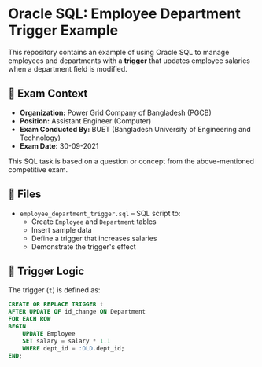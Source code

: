 # Oracle SQL: Employee Department Trigger Example

This repository contains an example of using Oracle SQL to manage employees and departments with a **trigger** that updates employee salaries when a department field is modified.

## 📄 Exam Context

- **Organization:** Power Grid Company of Bangladesh (PGCB)
- **Position:** Assistant Engineer (Computer)
- **Exam Conducted By:** BUET (Bangladesh University of Engineering and Technology)
- **Exam Date:** 30-09-2021

This SQL task is based on a question or concept from the above-mentioned competitive exam.

## 📂 Files

- `employee_department_trigger.sql` – SQL script to:
  - Create `Employee` and `Department` tables
  - Insert sample data
  - Define a trigger that increases salaries
  - Demonstrate the trigger's effect

## 🧠 Trigger Logic

The trigger (`t`) is defined as:

```sql
CREATE OR REPLACE TRIGGER t
AFTER UPDATE OF id_change ON Department
FOR EACH ROW
BEGIN
    UPDATE Employee
    SET salary = salary * 1.1
    WHERE dept_id = :OLD.dept_id;
END;
